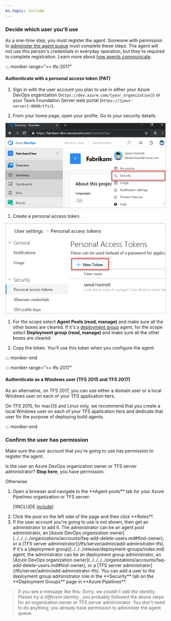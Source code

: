 ```yaml
---
ms.topic: include
---
```


### Decide which user you'll use

As a one-time step, you must register the agent. Someone with permission to
[administer the agent queue](../../../../organizations/security/about-security-roles.md?view=vsts#agent-queue-security-roles)
must complete these steps. The agent will not use this person's
credentials in everyday operation, but they're required to complete registration.
Learn more about [how agents communicate](../../agents.md#communication).

::: moniker range=">= tfs-2017"

#### Authenticate with a personal access token (PAT)

1. Sign in with the user account you plan to use in either your Azure DevOps organization (```https://dev.azure.com/{your_organization}```)
or your Team Foundation Server web portal (```https://{your-server}:8080/tfs/```).

1.  From your home page, open your profile. Go to your security details.

 ![test](../../../../repos/git/_shared/_img/my-profile-team-services.png)

1. Create a personal access token.

 ![test](../../../../repos/git/_shared/_img/add-personal-access-token.png)

1. For the scope select **Agent Pools (read, manage)** and make sure all the other boxes are cleared.
   If it's a [deployment group](../../../release/deployment-groups/index.md) agent, for the scope select **Deployment group (read, manage)** and make sure all the other boxes are cleared.

1. Copy the token. You'll use this token when you configure the agent.

::: moniker-end

::: moniker range="<= tfs-2017"

#### Authenticate as a Windows user (TFS 2015 and TFS 2017)

As an alternative, on TFS 2017, you can use either a domain user or a
local Windows user on each of your TFS application tiers.

On TFS 2015, for macOS and Linux only, 
we recommend that you create a local Windows user on each of your TFS application tiers and dedicate that user for the purpose of deploying build agents.

::: moniker-end

### Confirm the user has permission

Make sure the user account that you're going to use has permission to register the agent.

Is the user an Azure DevOps organization owner or TFS server administrator? **Stop here**, you have permission.

Otherwise:

<ol>
<li>Open a browser and navigate to the **Agent pools** tab for your Azure Pipelines organization or TFS server:

[!INCLUDE [include](../../_shared/agent-pools-tab.md)]</li>

<li>Click the pool on the left side of the page and then click **Roles**.</li>

<li>If the user account you're going to use is not shown, then get an administrator to add it. The administrator can be an agent pool administrator, an [Azure DevOps organization owner](../../../../organizations/accounts/faq-add-delete-users.md#find-owner), or a [TFS server administrator](/tfs/server/admin/add-administrator-tfs).
If it's a [deployment group](../../../release/deployment-groups/index.md) agent, the administrator can be an deployment group administrator, an [Azure DevOps organization owner](../../../../organizations/accounts/faq-add-delete-users.md#find-owner), or a [TFS server administrator](/tfs/server/admin/add-administrator-tfs).
You can add a user to the deployment group administrator role in the **Security** tab on the **Deployment Groups** page in **Azure Pipelines**.</li>
</ol>

> If you see a message like this: _Sorry, we couldn't add the identity. Please try a different identity._, you probably followed the above steps for an organization owner or TFS server administrator. You don't need to do anything; you already have permission to administer the agent queue.
